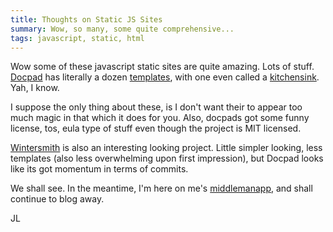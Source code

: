 ```yaml
---
title: Thoughts on Static JS Sites
summary: Wow, so many, some quite comprehensive...
tags: javascript, static, html
---
```


Wow some of these javascript static sites are quite amazing.  Lots of stuff. [Docpad](http://docpad.org/) has literally a dozen [templates](http://docpad.org/docs/skeletons), with one even called a [kitchensink](https://github.com/docpad/kitchensink.docpad).  Yah, I know.

I suppose the only thing about these, is I don't want their to appear too much magic in that which it does for you.  Also, docpads got some funny license, tos, eula type of stuff even though the project is MIT licensed.

[Wintersmith](http://wintersmith.io/) is also an interesting looking project.  Little simpler looking, less templates (also less overwhelming upon first impression), but Docpad looks like its got momentum in terms of commits.

We shall see.  In the meantime, I'm here on me's [middlemanapp](http://middlemanapp.com/), and shall continue to blog away.

JL

